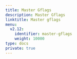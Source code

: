 ```yaml
---
title: Master Gflags
description: Master Gflags
linktitle: Master gflags
menu:
  v2.12:
    identifier: master-gflags
    weight: 10000
type: docs
private: true
---
```


<!-- {% flag-listing "master" %}} -->

